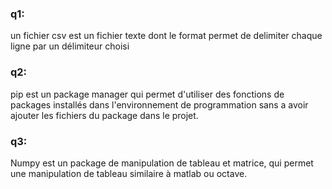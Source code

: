 ### q1:   
un fichier csv est un fichier texte dont le format permet de delimiter chaque ligne par un délimiteur choisi   
### q2:     
pip est un package manager qui permet d'utiliser des fonctions de packages installés dans l'environnement de programmation sans a avoir ajouter les fichiers du package dans le projet.   
### q3:   
Numpy est un package de manipulation de tableau et matrice, qui permet une manipulation de tableau similaire à matlab ou octave.